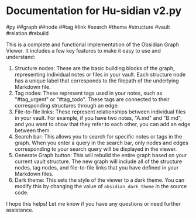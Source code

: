 # Documentation for Hu-sidian v2.py

#py
##graph ##node ##tag #link #search #theme #structure #vault #relation #rebuild


This is a complete and functional implementation of the Obsidian Graph Viewer. It includes a few key features to make it easy to use and understand:

1. Structure nodes: These are the basic building blocks of the graph, representing individual notes or files in your vault. Each structure node has a unique label that corresponds to the filepath of the underlying Markdown file.
2. Tag nodes: These represent tags used in your notes, such as "#tag_urgent" or "#tag_todo". These tags are connected to their corresponding structures through an edge.
3. File-to-file links: These represent relationships between individual files in your vault. For example, if you have two notes, "A.md" and "B.md", and you want to show that they refer to each other, you can add an edge between them.
4. Search bar: This allows you to search for specific notes or tags in the graph. When you enter a query in the search bar, only nodes and edges corresponding to your search query will be displayed in the viewer.
5. Generate Graph button: This will rebuild the entire graph based on your current vault structure. The new graph will include all of the structure nodes, tag nodes, and file-to-file links that you have defined in your Markdown files.
6. Dark theme: This sets the style of the viewer to a dark theme. You can modify this by changing the value of `obsidian_dark_theme` in the source code.

I hope this helps! Let me know if you have any questions or need further assistance.
